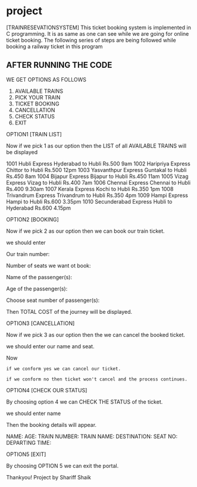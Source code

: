 # project
[TRAINRESEVATIONSYSTEM]
This ticket booking system is implemented in C programming. 
It is as same as one can see while we are going for online ticket booking. The following series of steps are being followed while booking a railway ticket in this program

## AFTER RUNNING THE CODE

WE GET OPTIONS AS FOLLOWS

1.  AVAILABLE TRAINS
2.  PICK YOUR TRAIN
3.  TICKET BOOKING
4.  CANCELLATION
5.  CHECK STATUS
6.  EXIT


 
 
OPTION1 [TRAIN LIST]

Now if we pick 1 as our option then the LIST of all AVAILABLE TRAINS will be displayed


1001  Hubli Express          Hyderabad to Hubli   Rs.500      9am
1002  Haripriya Express      Chittor to Hubli     Rs.500      12pm
1003  Yasvanthpur Express    Guntakal to Hubli    Rs.450      8am
1004  Bijapur Express        Bijapur to Hubli     Rs.450      11am
1005  Vizag Express          Vizag to Hubli       Rs.400      7am
1006  Chennai Express        Chennai to Hubli     Rs.400      9.30am
1007  Kerala Express         Kochi to Hubli       Rs.350      1pm
1008  Trivandrum Express     Trivandrum to Hubli  Rs.350      4pm
1009  Hampi Express          Hampi to Hubli       Rs.600      3.35pm
1010  Secunderabad Express   Hubli to Hyderabad   Rs.600      4.15pm





OPTION2 [BOOKING]

Now if we pick 2 as our option then we can book our train ticket.

we should enter

Our train number:

Number of seats we want ot book:

Name of the passenger(s):

Age of the passenger(s):

Choose seat number of passenger(s):

Then TOTAL COST of the journey will be displayed.





OPTION3 [CANCELLATION]

Now if we pick 3 as our option then the we can cancel the booked ticket.

we should enter our name and seat.

Now 

    if we conform yes we can cancel our ticket.

    if we conform no then ticket won't cancel and the process continues.
    



OPTION4 [CHECK OUR STATUS]

By choosing option 4 we can CHECK THE STATUS of the ticket.

we should enter name

Then the booking details will appear.

NAME:
AGE:
TRAIN NUMBER:
TRAIN NAME:
DESTINATION:
SEAT NO:
DEPARTING TIME:



OPTION5 [EXIT]

By choosing OPTION 5 we can exit the portal.


Thankyou!
Project by Shariff Shaik

